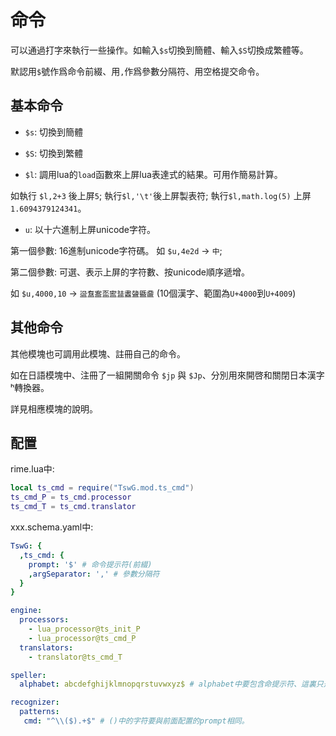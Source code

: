 # 命令

可以通過打字來執行一些操作。如輸入`$s`切換到簡體、輸入`$S`切換成繁體等。

默認用`$`號作爲命令前綴、用`,`作爲參數分隔符、用空格提交命令。

## 基本命令



- `$s`: 切換到簡體
- `$S`: 切換到繁體


- `$l`: 調用lua的`load`函數來上屏lua表達式的結果。可用作簡易計算。

如執行 `$l,2+3` 後上屏`5`; 執行`$l,'\t'`後上屏製表符; 執行`$l,math.log(5)` 上屏 `1.6094379124341`。

- `u`: 以十六進制上屏unicode字符。



第一個參數: 16進制unicode字符碼。 如 `$u,4e2d` -> `中`; 

第二個參數: 可選、表示上屏的字符數、按unicode順序遞增。

如 `$u,4000,10` -> `䀀䀁䀂䀃䀄䀅䀆䀇䀈䀉` (10個漢字、範圍為`U+4000`到`U+4009`)


## 其他命令

其他模塊也可調用此模塊、註冊自己的命令。

如在日語模塊中、注冊了一組開關命令 `$jp` 與 `$Jp`、分別用來開啓和關閉日本漢字ʰ轉換器。

詳見相應模塊的說明。

## 配置

rime.lua中:

```lua
local ts_cmd = require("TswG.mod.ts_cmd")
ts_cmd_P = ts_cmd.processor
ts_cmd_T = ts_cmd.translator
```

xxx.schema.yaml中:

```yaml
TswG: {
  ,ts_cmd: {
    prompt: '$' # 命令提示符(前綴)
    ,argSeparator: ',' # 參數分隔符
  }
}

engine:
  processors:
    - lua_processor@ts_init_P
    - lua_processor@ts_cmd_P
  translators:
    - translator@ts_cmd_T

speller:
  alphabet: abcdefghijklmnopqrstuvwxyz$ # alphabet中要包含命提示符、這裏只是一個示例、請在實際的alphabet中添加$

recognizer:
  patterns:
   cmd: "^\\($).+$" # ()中的字符要與前面配置的prompt相同。

```

